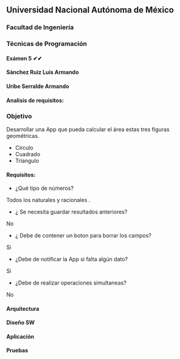 ## Universidad Nacional Autónoma de México
### Facultad de Ingeniería

### Técnicas de Programación
#### Exámen 5 ✔✔

#### Sánchez Ruiz Luis Armando
#### Uribe Serralde Armando


#### Analisis de requisitos:

### Objetivo

Desarrollar una App que pueda calcular el área estas tres figuras geométricas.

- Circulo
- Cuadrado
- Tríangulo

#### Requisitos:

- ¿Qué tipo de números?

Todos los naturales y racionales .

- ¿ Se necesita guardar resultados anteriores?

No

- ¿ Debe de contener un boton para borrar los campos?

Si

- ¿Debe de notificar la App si falta algún dato?

Si

- ¿Debe de realizar operaciones simultaneas?

No

#### Arquitectura 

#### Diseño SW

#### Aplicación

#### Pruebas

